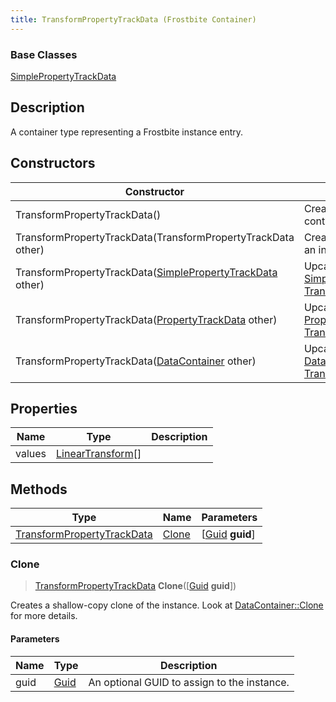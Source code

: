 ```yaml
---
title: TransformPropertyTrackData (Frostbite Container)
---
```

### Base Classes

[SimplePropertyTrackData](SimplePropertyTrackData)

## Description

A container type representing a Frostbite instance entry.

## Constructors

| Constructor                                                                           | Description                                                                                                                                 |
| ------------------------------------------------------------------------------------- | ------------------------------------------------------------------------------------------------------------------------------------------- |
| TransformPropertyTrackData()                                                          | Create a new instance of this container type.                                                                                               |
| TransformPropertyTrackData(TransformPropertyTrackData other)                          | Create a reference copy of an instance of the same type.                                                                                    |
| TransformPropertyTrackData([SimplePropertyTrackData](SimplePropertyTrackData) other)  | Upcast an instance of type [SimplePropertyTrackData](SimplePropertyTrackData) to [TransformPropertyTrackData](TransformPropertyTrackData).  |
| TransformPropertyTrackData([PropertyTrackData](PropertyTrackData) other)              | Upcast an instance of type [PropertyTrackData](PropertyTrackData) to [TransformPropertyTrackData](TransformPropertyTrackData).              |
| TransformPropertyTrackData([DataContainer](/vext/ref/cls/shr/datacontainer) other) | Upcast an instance of type [DataContainer](/vext/ref/cls/shr/datacontainer) to [TransformPropertyTrackData](TransformPropertyTrackData). |

## Properties

| Name   | Type                                                        | Description |
| ------ | ----------------------------------------------------------- | ----------- |
| values | [LinearTransform](/vext/ref/cls/shr/LinearTransform)\[\] |             |

## Methods

| Type                                                     | Name            | Parameters                                     |
| -------------------------------------------------------- | --------------- | ---------------------------------------------- |
| [TransformPropertyTrackData](TransformPropertyTrackData) | [Clone](#clone) | \[[Guid](/vext/ref/cls/shr/guid) **guid**\] |

### Clone

> [TransformPropertyTrackData](TransformPropertyTrackData) **Clone**(\[[Guid](/vext/ref/cls/shr/guid) **guid**\])

Creates a shallow-copy clone of the instance. Look at [DataContainer::Clone](/vext/ref/cls/shr/datacontainer#clone) for more details.

#### Parameters

| Name | Type         | Description                                 |
| ---- | ------------ | ------------------------------------------- |
| guid | [Guid](Guid) | An optional GUID to assign to the instance. |
